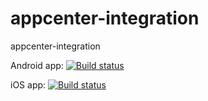 # appcenter-integration
appcenter-integration


Android app: [![Build status](https://build.appcenter.ms/v0.1/apps/ff4e20fb-d500-4d9f-9ebe-9de01fa73cd9/branches/master/badge)](https://appcenter.ms)

iOS app: [![Build status](https://build.appcenter.ms/v0.1/apps/a0d0fb2b-cbaf-44db-9172-3abb3def2f2e/branches/master/badge)](https://appcenter.ms)